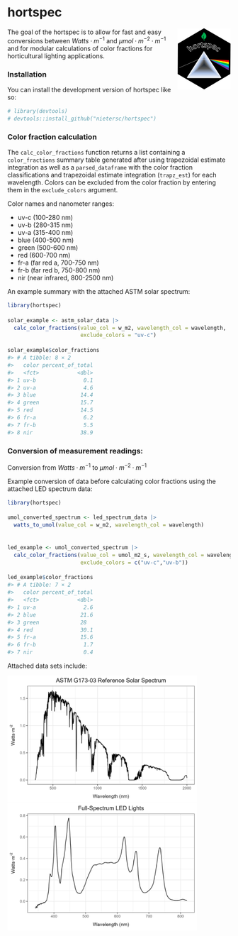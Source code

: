 
<!-- README.md is generated from README.Rmd. Please edit that file -->

# hortspec

<!-- badges: start -->

<img src="man/figures/logo.png" align="right" height="138" alt="" />
<!-- badges: end -->

The goal of the hortspec is to allow for fast and easy conversions
between $Watts·m^{-1}$ and $µmol·m^{-2}·m^{-1}$ and for modular
calculations of color fractions for horticultural lighting applications.

### Installation

You can install the development version of hortspec like so:

``` r
# library(devtools)
# devtools::install_github("nietersc/hortspec")
```

### Color fraction calculation

The `calc_color_fractions` function returns a list containing a
`color_fractions` summary table generated after using trapezoidal
estimate integration as well as a `parsed_dataframe` with the color
fraction classifications and trapezoidal estimate integration
(`trapz_est`) for each wavelength. Colors can be excluded from the color
fraction by entering them in the `exclude_colors` argument.

Color names and nanometer ranges:

- uv-c (100-280 nm)
- uv-b (280-315 nm)
- uv-a (315-400 nm)
- blue (400-500 nm)
- green (500-600 nm)
- red (600-700 nm)
- fr-a (far red a, 700-750 nm)
- fr-b (far red b, 750-800 nm)
- nir (near infrared, 800-2500 nm)

An example summary with the attached ASTM solar spectrum:

``` r
library(hortspec)

solar_example <- astm_solar_data |>
  calc_color_fractions(value_col = w_m2, wavelength_col = wavelength,
                       exclude_colors = "uv-c")

solar_example$color_fractions
#> # A tibble: 8 × 2
#>   color percent_of_total
#>   <fct>            <dbl>
#> 1 uv-b               0.1
#> 2 uv-a               4.6
#> 3 blue              14.4
#> 4 green             15.7
#> 5 red               14.5
#> 6 fr-a               6.2
#> 7 fr-b               5.5
#> 8 nir               38.9
```

### Conversion of measurement readings:

Conversion from $Watts·m^{-1}$ to $µmol·m^{-2}·m^{-1}$

Example conversion of data before calculating color fractions using the
attached LED spectrum data:

``` r
library(hortspec)

umol_converted_spectrum <- led_spectrum_data |>
  watts_to_umol(value_col = w_m2, wavelength_col = wavelength)


led_example <- umol_converted_spectrum |>
  calc_color_fractions(value_col = umol_m2_s, wavelength_col = wavelength,
                       exclude_colors = c("uv-c","uv-b"))

led_example$color_fractions
#> # A tibble: 7 × 2
#>   color percent_of_total
#>   <fct>            <dbl>
#> 1 uv-a               2.6
#> 2 blue              21.6
#> 3 green             28  
#> 4 red               30.1
#> 5 fr-a              15.6
#> 6 fr-b               1.7
#> 7 nir                0.4
```

Attached data sets include:

<img src="man/figures/README-solar.png" width="85%" height="15%" />

<img src="man/figures/README-led.png" width="85%" height="15%" />
